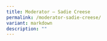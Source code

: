 ```yaml
---
title: Moderator – Sadie Creese
permalink: /moderator-sadie-creese/
variant: markdown
description: ""
---
```

